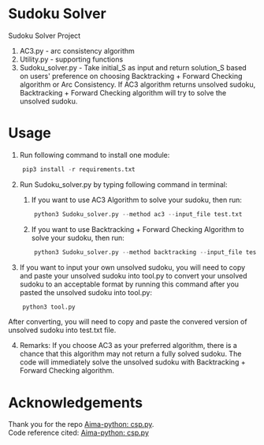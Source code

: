 # Sudoku Solver
Sudoku Solver Project

1. AC3.py - arc consistency algorithm
1. Utility.py - supporting functions
1. Sudoku_solver.py - Take initial_S as input and return solution_S based on users' preference on choosing Backtracking + Forward Checking algorithm or Arc Consistency. If AC3 algorithm returns unsolved sudoku, Backtracking + Forward Checking algorithm will try to solve the unsolved sudoku.


# Usage

1. Run following command to install one module:
```python
    pip3 install -r requirements.txt
```

2. Run Sudoku_solver.py by typing following command in terminal:

    1. If you want to use AC3 Algorithm to solve your sudoku, then run:
    ```python
        python3 Sudoku_solver.py --method ac3 --input_file test.txt
    ```

    2. If you want to use Backtracking + Forward Checking Algorithm to solve your sudoku, then run:
    ```python
        python3 Sudoku_solver.py --method backtracking --input_file test.txt
    ```


3. If you want to input your own unsolved sudoku, you will need to copy and paste your unsolved sudoku into tool.py to convert your unsolved sudoku to an acceptable format by running this command after you pasted the unsolved sudoku into tool.py:
```python
    python3 tool.py
```
After converting, you will need to copy and paste the convered version of unsolved sudoku into test.txt file.

4. Remarks: If you choose AC3 as your preferred algorithm, there is a chance that this algorithm may not return a fully solved sudoku. The code will immediately solve the unsolved sudoku with Backtracking + Forward Checking algorithm.



# Acknowledgements

Thank you for the repo [Aima-python: csp.py](https://github.com/aimacode/aima-python/blob/master/csp.py).   
Code reference cited: [Aima-python: csp.py](https://github.com/aimacode/aima-python/blob/master/csp.py)